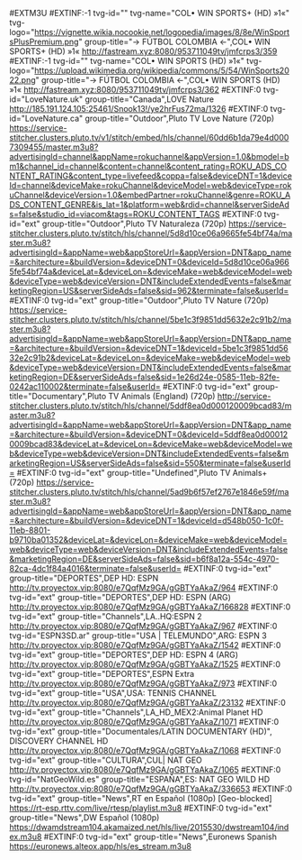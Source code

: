 #EXTM3U
#EXTINF:-1 tvg-id="" tvg-name="COL• WIN SPORTS+ (HD) »1«" tvg-logo="https://vignette.wikia.nocookie.net/logopedia/images/8/8e/WinSportsPlusPremium.png" group-title="→ FÚTBOL COLOMBIA ←",COL• WIN SPORTS+ (HD) »1«
http://fastream.xyz:8080/953711049tv/jmfcrps3/359
#EXTINF:-1 tvg-id="" tvg-name="COL• WIN SPORTS (HD) »1«" tvg-logo="https://upload.wikimedia.org/wikipedia/commons/5/54/WinSports2022.png" group-title="→ FÚTBOL COLOMBIA ←",COL• WIN SPORTS (HD) »1«
http://fastream.xyz:8080/953711049tv/jmfcrps3/362
#EXTINF:0 tvg-id="LoveNature.uk" group-title="Canada",LOVE Nature
http://185.191.124.105:25461/Snook13!/ye2hrFus72ma/1326
#EXTINF:0 tvg-id="LoveNature.ca" group-title="Outdoor",Pluto TV Love Nature (720p)
https://service-stitcher.clusters.pluto.tv/v1/stitch/embed/hls/channel/60dd6b1da79e4d0007309455/master.m3u8?advertisingId=channel&appName=rokuchannel&appVersion=1.0&bmodel=bm1&channel_id=channel&content=channel&content_rating=ROKU_ADS_CONTENT_RATING&content_type=livefeed&coppa=false&deviceDNT=1&deviceId=channel&deviceMake=rokuChannel&deviceModel=web&deviceType=rokuChannel&deviceVersion=1.0&embedPartner=rokuChannel&genre=ROKU_ADS_CONTENT_GENRE&is_lat=1&platform=web&rdid=channel&serverSideAds=false&studio_id=viacom&tags=ROKU_CONTENT_TAGS
#EXTINF:0 tvg-id="ext" group-title="Outdoor",Pluto TV Naturaleza (720p)
https://service-stitcher.clusters.pluto.tv/stitch/hls/channel/5d8d10ce06a9665fe54bf74a/master.m3u8?advertisingId=&appName=web&appStoreUrl=&appVersion=DNT&app_name=&architecture=&buildVersion=&deviceDNT=0&deviceId=5d8d10ce06a9665fe54bf74a&deviceLat=&deviceLon=&deviceMake=web&deviceModel=web&deviceType=web&deviceVersion=DNT&includeExtendedEvents=false&marketingRegion=US&serverSideAds=false&sid=962&terminate=false&userId=
#EXTINF:0 tvg-id="ext" group-title="Outdoor",Pluto TV Nature (720p)
https://service-stitcher.clusters.pluto.tv/stitch/hls/channel/5be1c3f9851dd5632e2c91b2/master.m3u8?advertisingId=&appName=web&appStoreUrl=&appVersion=DNT&app_name=&architecture=&buildVersion=&deviceDNT=1&deviceId=5be1c3f9851dd5632e2c91b2&deviceLat=&deviceLon=&deviceMake=web&deviceModel=web&deviceType=web&deviceVersion=DNT&includeExtendedEvents=false&marketingRegion=DE&serverSideAds=false&sid=1e26d24e-0585-11eb-82fe-0242ac110002&terminate=false&userId=
#EXTINF:0 tvg-id="ext" group-title="Documentary",Pluto TV Animals (England) (720p)
http://service-stitcher.clusters.pluto.tv/stitch/hls/channel/5ddf8ea0d000120009bcad83/master.m3u8?advertisingId=&appName=web&appStoreUrl=&appVersion=DNT&app_name=&architecture=&buildVersion=&deviceDNT=0&deviceId=5ddf8ea0d000120009bcad83&deviceLat=&deviceLon=&deviceMake=web&deviceModel=web&deviceType=web&deviceVersion=DNT&includeExtendedEvents=false&marketingRegion=US&serverSideAds=false&sid=550&terminate=false&userId=
#EXTINF:0 tvg-id="ext" group-title="Undefined",Pluto TV Animals+ (720p)
https://service-stitcher.clusters.pluto.tv/stitch/hls/channel/5ad9b6f57ef2767e1846e59f/master.m3u8?advertisingId=&appName=web&appStoreUrl=&appVersion=DNT&app_name=&architecture=&buildVersion=&deviceDNT=1&deviceId=d548b050-1c0f-11eb-8801-b9710ba01352&deviceLat=&deviceLon=&deviceMake=web&deviceModel=web&deviceType=web&deviceVersion=DNT&includeExtendedEvents=false&marketingRegion=DE&serverSideAds=false&sid=b6f8a12a-554c-4970-82ca-4dc1f84a4016&terminate=false&userId=
#EXTINF:0 tvg-id="ext" group-title="DEPORTES",DEP HD: ESPN 
http://tv.proyectox.vip:8080/e7QqfMz9GA/gGBTYaAkaZ/964
#EXTINF:0 tvg-id="ext" group-title="DEPORTES",DEP HD: ESPN (ARG)
http://tv.proyectox.vip:8080/e7QqfMz9GA/gGBTYaAkaZ/166828
#EXTINF:0 tvg-id="ext" group-title="Channels",LA..HQ:ESPN 2 
http://tv.proyectox.vip:8080/e7QqfMz9GA/gGBTYaAkaZ/967
#EXTINF:0 tvg-id="ESPN3SD.ar" group-title="USA | TELEMUNDO",ARG: ESPN 3
http://tv.proyectox.vip:8080/e7QqfMz9GA/gGBTYaAkaZ/1542
#EXTINF:0 tvg-id="ext" group-title="DEPORTES",DEP HD: ESPN 4 (ARG)
http://tv.proyectox.vip:8080/e7QqfMz9GA/gGBTYaAkaZ/1525
#EXTINF:0 tvg-id="ext" group-title="DEPORTES",ESPN Extra
http://tv.proyectox.vip:8080/e7QqfMz9GA/gGBTYaAkaZ/973
#EXTINF:0 tvg-id="ext" group-title="USA",USA: TENNIS CHANNEL
http://tv.proyectox.vip:8080/e7QqfMz9GA/gGBTYaAkaZ/23132
#EXTINF:0 tvg-id="ext" group-title="Channels",LA_HD_MEX2:Animal Planet HD
http://tv.proyectox.vip:8080/e7QqfMz9GA/gGBTYaAkaZ/1071
#EXTINF:0 tvg-id="ext" group-title="Documentales/LATIN DOCUMENTARY (HD)", DISCOVERY CHANNEL HD
http://tv.proyectox.vip:8080/e7QqfMz9GA/gGBTYaAkaZ/1068
#EXTINF:0 tvg-id="ext" group-title="CULTURA",CUL| NAT GEO
http://tv.proyectox.vip:8080/e7QqfMz9GA/gGBTYaAkaZ/1065
#EXTINF:0 tvg-id="NatGeoWild.es" group-title="ESPAÑA",ES: NAT GEO WILD HD
http://tv.proyectox.vip:8080/e7QqfMz9GA/gGBTYaAkaZ/336653
#EXTINF:0 tvg-id="ext" group-title="News",RT en Español (1080p) [Geo-blocked]
https://rt-esp.rttv.com/live/rtesp/playlist.m3u8
#EXTINF:0 tvg-id="ext" group-title="News",DW Español (1080p)
https://dwamdstream104.akamaized.net/hls/live/2015530/dwstream104/index.m3u8
#EXTINF:0 tvg-id="ext" group-title="News",Euronews Spanish
https://euronews.alteox.app/hls/es_stream.m3u8
